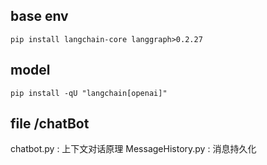 ## base env
```
pip install langchain-core langgraph>0.2.27
```
## model
```
pip install -qU "langchain[openai]"
```
## file /chatBot
chatbot.py : 上下文对话原理
MessageHistory.py : 消息持久化